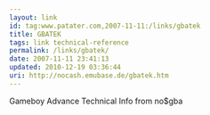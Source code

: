 ```yaml
---
layout: link
id: tag:www.patater.com,2007-11-11:/links/gbatek
title: GBATEK
tags: link technical-reference
permalink: /links/gbatek/
date: 2007-11-11 23:41:13
updated: 2010-12-19 03:36:44
uri: http://nocash.emubase.de/gbatek.htm
---
```

Gameboy Advance Technical Info from no$gba
